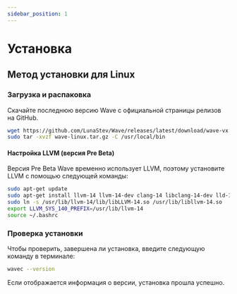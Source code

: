 ```yaml
---
sidebar_position: 1
---
```


# Установка

## Метод установки для Linux

### Загрузка и распаковка
Скачайте последнюю версию Wave с официальной страницы релизов на GitHub.

```bash
wget https://github.com/LunaStev/Wave/releases/latest/download/wave-vx.x.x-linux.tar.gz
sudo tar -xvzf wave-linux.tar.gz -C /usr/local/bin
```

#### Настройка LLVM (версия Pre Beta)
Версия Pre Beta Wave временно использует LLVM, поэтому установите LLVM с помощью следующей команды:

```bash
sudo apt-get update
sudo apt-get install llvm-14 llvm-14-dev clang-14 libclang-14-dev lld-14 clang
sudo ln -s /usr/lib/llvm-14/lib/libLLVM-14.so /usr/lib/libllvm-14.so
export LLVM_SYS_140_PREFIX=/usr/lib/llvm-14
source ~/.bashrc
```

### Проверка установки
Чтобы проверить, завершена ли установка, введите следующую команду в терминале:

```bash
wavec --version
```

Если отображается информация о версии, установка прошла успешно.